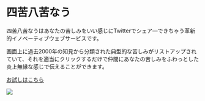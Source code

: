 # 四苦八苦なう

四苦八苦なうはあなたの苦しみをいい感じにTwitterでシェア―できちゃう革新的イノベーティブウェブサービスです。

画面上に過去2000年の知見から分類された典型的な苦しみがリストアップされていて、それを適当にクリックするだけで仲間にあなたの苦しみをふわっとした炎上無縁な感じで伝えることができます。

[お試しはこちら](http://ledyba.github.io/siku-hakku/)

[![](https://raw.githubusercontent.com/ledyba/siku-hakku/master/sample.png)](http://ledyba.github.io/siku-hakku/)

